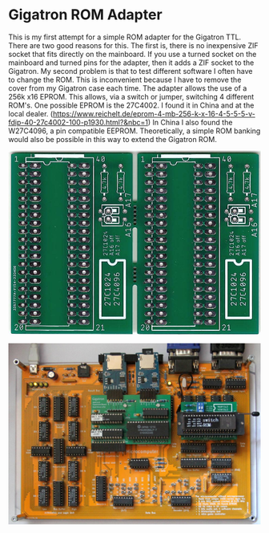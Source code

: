 # Gigatron ROM Adapter
This is my first attempt for a simple ROM adapter for the Gigatron TTL. There are two good reasons for this.
The first is, there is no inexpensive ZIF socket that fits directly on the mainboard. If you use a turned socket on the mainboard and turned pins for the adapter, then it adds a ZIF socket to the Gigatron.
My second problem is that to test different software I often have to change the ROM. This is inconvenient because I have to remove the cover from my Gigatron case each time.
The adapter allows the use of a 256k x16 EPROM. This allows, via a switch or jumper, switching 4 different ROM's. 
One possible EPROM is the 27C4002. I found it in China and at the local dealer. (https://www.reichelt.de/eprom-4-mb-256-k-x-16-4-5-5-5-v-fdip-40-27c4002-100-p1930.html?&nbc=1)
In China I also found the W27C4096, a pin compatible EEPROM.
Theoretically, a simple ROM banking would also be possible in this way to extend the Gigatron ROM.

![ROM adapter for Gigatron PCB](picture/gigatron-rom-adapter-pcb.jpg)

![ROM adapter for Gigatron](picture/gigatron-with-quad-rom.jpg)


